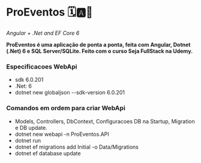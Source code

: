 # ProEventos 🗓️🅰️🦄
*Angular + .Net and EF Core 6*

**ProEventos é uma aplicação de ponta a ponta, feita com Angular, Dotnet (.Net) 6 e SQL Server/SQLite. Feito com o curso Seja FullStack na Udemy.** 

### Especificacoes WebApi
* sdk 6.0.201
* .Net: 6
* dotnet new globaljson --sdk-version 6.0.201

### Comandos em ordem para criar WebApi
* Models, Controllers, DbContext, Configuracoes DB na Startup, Migration e DB update.
* dotnet new webapi -n ProEventos.API
* dotnet run
* dotnet ef migrations add Initial -o Data/Migrations
* dotnet ef database update
